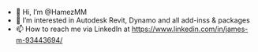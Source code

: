 - 👋 Hi, I’m @HamezMM
- 👀 I’m interested in Autodesk Revit, Dynamo and all add-inss & packages
- 📫 How to reach me via LinkedIn at https://www.linkedin.com/in/james-m-93443694/

<!---
HamezMM/HamezMM is a ✨ special ✨ repository because its `README.md` (this file) appears on your GitHub profile.
You can click the Preview link to take a look at your changes.
--->
